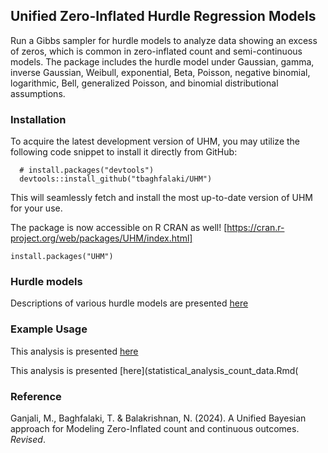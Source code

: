 ## Unified Zero-Inflated Hurdle Regression Models
Run a Gibbs sampler for hurdle models to analyze data showing an excess of zeros, which is common in zero-inflated count and semi-continuous models. The package includes the hurdle model under Gaussian, gamma, inverse Gaussian, Weibull, exponential, Beta, Poisson, negative binomial, logarithmic, Bell, generalized Poisson, and binomial distributional assumptions.


### Installation
To acquire the latest development version of UHM, you may utilize the following code snippet to install it directly from GitHub:

```
  # install.packages("devtools")
  devtools::install_github("tbaghfalaki/UHM")
```
This will seamlessly fetch and install the most up-to-date version of UHM for your use.

The package is now accessible on R CRAN as well! [https://cran.r-project.org/web/packages/UHM/index.html]
```
install.packages("UHM")
```

### Hurdle models

Descriptions of various hurdle models are presented [here](/H_model.md)



### Example Usage

This analysis is presented [here](/Exam1.md)


This analysis is presented [here](statistical_analysis_count_data.Rmd(
### Reference 
Ganjali, M., Baghfalaki, T. & Balakrishnan, N. (2024). A Unified Bayesian approach for Modeling Zero-Inflated count and continuous outcomes. *Revised*.
